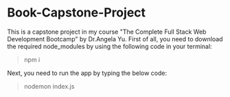 # Book-Capstone-Project
This is a capstone project in my course "The Complete Full Stack Web Development Bootcamp" by Dr.Angela Yu.
First of all, you need to download the required node_modules by using the following code in your terminal:
>npm i

Next, you need to run the app by typing the below code:
>nodemon index.js
